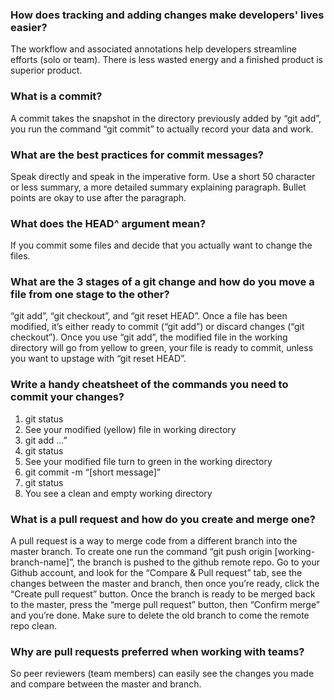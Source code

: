 ### How does tracking and adding changes make developers' lives easier?
The workflow and associated annotations help developers streamline efforts (solo or team). There is less wasted energy and a finished product is superior product.
### What is a commit?
A commit takes the snapshot in the directory previously added by “git add”, you run the command “git commit” to actually record your data and work.
### What are the best practices for commit messages?
Speak directly and speak in the imperative form. Use a short 50 character or less summary, a more detailed summary explaining paragraph. Bullet points are okay to use after the paragraph.
### What does the HEAD^ argument mean?
If you commit some files and decide that you actually want to change the files.
### What are the 3 stages of a git change and how do you move a file from one stage to the other?
“git add”, “git checkout”, and “git reset HEAD”. Once a file has been modified, it’s either ready to commit (“git add”) or discard changes (“git checkout”). Once you use “git add”, the modified file in the working directory will go from yellow to green, your file is ready to commit, unless you want to upstage with “git reset HEAD”.
### Write a handy cheatsheet of the commands you need to commit your changes?
1. git status
2. See your modified (yellow) file in working directory
3. git add <file>…”
4. git status
5. See your modified file turn to green in the working directory
6. git commit -m “[short message]”
7. git status
8. You see a clean and empty working directory

### What is a pull request and how do you create and merge one?
A pull request is a way to merge code from a different branch into the master branch. To create one run the command “git push origin [working-branch-name]”, the branch is pushed to the github remote repo. Go to your Github account, and look for the “Compare & Pull request” tab, see the changes between the master and branch, then once you’re ready, click the “Create pull request” button. Once the branch is ready to be merged back to the master, press the “merge pull request” button, then “Confirm merge” and you’re done. Make sure to delete the old branch to come the remote repo clean.
### Why are pull requests preferred when working with teams?
So peer reviewers (team members) can easily see the changes you made and compare between the master and branch.
